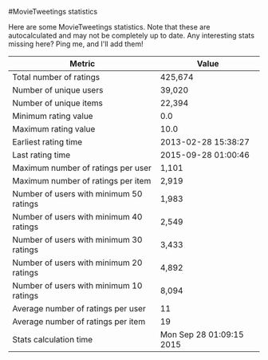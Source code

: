 #MovieTweetings statistics

Here are some MovieTweetings statistics. Note that these are autocalculated and may not be completely up to date. Any interesting stats missing here? Ping me, and I'll add them!

Metric | Value
--- | ---
Total number of ratings                 | 425,674
Number of unique users                  | 39,020
Number of unique items                  | 22,394
Minimum rating value                    | 0.0
Maximum rating value                    | 10.0
Earliest rating time                    | 2013-02-28 15:38:27
Last rating time                        | 2015-09-28 01:00:46
Maximum number of ratings per user      | 1,101
Maximum number of ratings per item      | 2,919
Number of users with minimum 50 ratings | 1,983
Number of users with minimum 40 ratings | 2,549
Number of users with minimum 30 ratings | 3,433
Number of users with minimum 20 ratings | 4,892
Number of users with minimum 10 ratings | 8,094
Average number of ratings per user      | 11
Average number of ratings per item      | 19
Stats calculation time                  | Mon Sep 28 01:09:15 2015

